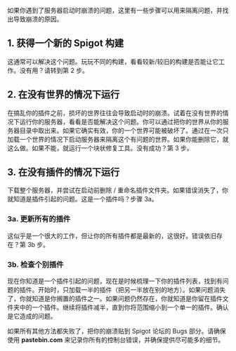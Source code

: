 如果你遇到了服务器启动时崩溃的问题，这里有一些步骤可以用来隔离问题，并找出导致崩溃的原因。

## 1. 获得一个新的 Spigot 构建

这通常可以解决这个问题。玩玩不同的构建，看看较新/较旧的构建是否能让它工作。没有用？请转到第 2 步。

## 2. 在没有世界的情况下运行

在搞乱你的插件之前，损坏的世界往往会导致启动时的崩溃。试着在没有世界的情况下运行你的服务器，看看是否能解决这个问题。你可以通过把你的世界从你的服务器目录中取出来。如果它确实有效，你的一个世界可能被破坏了。通过在一次只加载一个世界的情况下启动服务器来隔离这个有问题的世界。如果你能删除它，就这么做。如果不能，就运行一个块状修复工具。没有成功？第 3 步。

## 3. 在没有插件的情况下运行

下载整个服务器，并尝试在启动前删除 / 重命名插件文件夹。如果错误消失了，你就知道是插件引起的问题。这是一个插件吗？步骤 3a。

### 3a. 更新所有的插件

这似乎是一个很大的工作，但让你的所有插件都是最新的，这很好。错误依旧存在？第 3b 步。

### 3b. 检查个别插件

现在你知道是一个插件引起的问题，现在是时候梳理一下你的插件列表，找到有问题的插件。开始时，只加载一半的插件（把另一半放在别的地方）。如果问题消失了，你就知道是你搁置的插件之一。如果问题仍然存在，你就知道是你留在插件文件夹中的一个插件。继续将插件减半，直到你将范围缩小到一个单一的插件。确认是它造成的问题。

如果所有其他方法都失败了，把你的崩溃贴到 Spigot 论坛的 Bugs 部分。请确保使用 **pastebin.com** 来记录你所有的控制台错误，并确保提供尽可能多的细节。